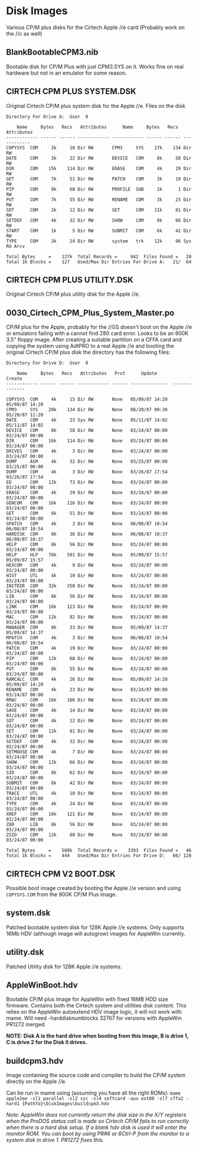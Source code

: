 # Disk Images
Various CP/M plus disks for the Cirtech Apple //e card (Probably work on the //c as well)

## BlankBootableCPM3.nib
Bootable disk for CP/M Plus with just CPM3.SYS on it. Works fine on real hardware but not in an emulator for some reason.

## CIRTECH CPM PLUS SYSTEM.DSK
Original Cirtech CP/M plus system disk for the Apple //e.
Files on the disk
```
Directory For Drive A:  User  0

    Name     Bytes   Recs   Attributes      Name     Bytes   Recs   Attributes 
------------ ------ ------ ------------ ------------ ------ ------ ------------
COPYSYS  COM     2k     10 Dir RW       CPM3     SYS    17k    134 Dir RW      
DATE     COM     3k     22 Dir RW       DEVICE   COM     8k     58 Dir RW      
DIR      COM    15k    114 Dir RW       ERASE    COM     4k     29 Dir RW      
GET      COM     7k     51 Dir RW       PATCH    COM     3k     19 Dir RW      
PIP      COM     9k     68 Dir RW       PROFILE  SUB     1k      1 Dir RW      
PUT      COM     7k     55 Dir RW       RENAME   COM     3k     23 Dir RW      
SDT      COM     2k     12 Dir RW       SET      COM    11k     81 Dir RW      
SETDEF   COM     4k     32 Dir RW       SHOW     COM     9k     66 Dir RW      
START    COM     1k      5 Dir RW       SUBMIT   COM     6k     42 Dir RW      
TYPE     COM     3k     24 Dir RW       system   trk    12k     96 Sys RO Arcv 

Total Bytes     =    127k  Total Records =     942  Files Found =   20
Total 1k Blocks =    127   Used/Max Dir Entries For Drive A:   21/  64
```

## CIRTECH CPM PLUS UTILITY.DSK
Original Cirtech CP/M plus utility disk for the Apple //e.

## 0030_Cirtech_CPM_Plus_System_Master.po
CP/M plus for the Apple, probably for the //GS doesn't boot on the Apple //e or emulators failing with a cannot find Z80 card error. Looks to be an 800K 3.5" floppy image. After creating a suitable partition on a CFFA card and copying the system using AdtPRO to a real Apple //e and booting the original Cirtech CP/M plus disk the directory has the following files:
```
Directory For Drive D:  User  0

    Name     Bytes   Recs   Attributes   Prot      Update          Create    
------------ ------ ------ ------------ ------ --------------  --------------

COPYSYS  COM     4k     15 Dir RW       None   05/09/87 14:20  05/09/87 14:20
CPM3     SYS    20k    134 Dir RW       None   08/20/87 09:30  05/20/87 11:20
DATE     COM     4k     23 Sys RW       None   05/11/87 14:02  05/11/87 14:02
DEVICE   COM     8k     58 Dir RW       None   03/24/87 00:00  03/24/87 00:00
DIR      COM    16k    114 Dir RW       None   03/24/87 00:00  03/24/87 00:00
DRIVES   COM     4k      3 Dir RW       None   03/24/87 00:00  03/24/87 00:00
DUMP     ASM     4k     32 Dir RW       None   03/25/87 00:00  03/25/87 00:00
DUMP     COM     4k      3 Dir RW       None   03/26/87 17:54  03/26/87 17:54
ED       COM    12k     73 Dir RW       None   03/24/87 00:00  03/24/87 00:00
ERASE    COM     4k     29 Dir RW       None   03/24/87 00:00  03/24/87 00:00
GENCOM   COM    16k    116 Dir RW       None   03/24/87 00:00  03/24/87 00:00
GET      COM     8k     51 Dir RW       None   03/24/87 00:00  03/24/87 00:00
GPATCH   COM     4k      3 Dir RW       None   06/08/87 10:54  06/08/87 10:54
HARDISK  COM     8k     36 Dir RW       None   06/08/87 10:37  06/08/87 10:37
HELP     COM     8k     56 Dir RW       None   03/24/87 00:00  03/24/87 00:00
HELP     HLP    76k    591 Dir RW       None   05/09/87 15:57  05/09/87 15:57
HEXCOM   COM     4k      9 Dir RW       None   03/24/87 00:00  03/24/87 00:00
HIST     UTL     4k     10 Dir RW       None   03/24/87 00:00  03/24/87 00:00
INITDIR  COM    32k    250 Dir RW       None   03/24/87 00:00  03/24/87 00:00
LIB      COM     8k     56 Dir RW       None   03/24/87 00:00  03/24/87 00:00
LINK     COM    16k    123 Dir RW       None   03/24/87 00:00  03/24/87 00:00
MAC      COM    12k     92 Dir RW       None   03/24/87 00:00  03/24/87 00:00
MANAGER  COM     8k     33 Dir RW       None   05/09/87 14:37  05/09/87 14:37
MPATCH   COM     4k      3 Dir RW       None   06/08/87 10:54  06/08/87 10:54
PATCH    COM     4k     19 Dir RW       None   03/24/87 00:00  03/24/87 00:00
PIP      COM    12k     68 Dir RW       None   03/24/87 00:00  03/24/87 00:00
PUT      COM     8k     55 Dir RW       None   03/24/87 00:00  03/24/87 00:00
RAMCALC  COM     4k     26 Dir RW       None   05/09/87 14:20  05/09/87 14:20
RENAME   COM     4k     23 Dir RW       None   03/24/87 00:00  03/24/87 00:00
RMAC     COM    16k    106 Dir RW       None   03/24/87 00:00  03/24/87 00:00
SAVE     COM     4k     14 Dir RW       None   03/24/87 00:00  03/24/87 00:00
SDT      COM     4k     12 Dir RW       None   03/24/87 00:00  03/24/87 00:00
SET      COM    12k     81 Dir RW       None   03/24/87 00:00  03/24/87 00:00
SETDEF   COM     4k     32 Dir RW       None   03/24/87 00:00  03/24/87 00:00
SETMOUSE COM     4k      7 Dir RW       None   03/24/87 00:00  03/24/87 00:00
SHOW     COM    12k     66 Dir RW       None   03/24/87 00:00  03/24/87 00:00
SID      COM     8k     62 Dir RW       None   03/24/87 00:00  03/24/87 00:00
SUBMIT   COM     8k     42 Dir RW       None   03/24/87 00:00  03/24/87 00:00
TRACE    UTL     4k     10 Dir RW       None   03/24/87 00:00  03/24/87 00:00
TYPE     COM     4k     24 Dir RW       None   03/24/87 00:00  03/24/87 00:00
XREF     COM    16k    121 Dir RW       None   03/24/87 00:00  03/24/87 00:00
Z80      LIB     8k     56 Dir RW       None   03/24/87 00:00  03/24/87 00:00
ZSID     COM    12k     80 Dir RW       None   03/24/87 00:00  03/24/87 00:00

Total Bytes     =    508k  Total Records =    3393  Files Found =   46
Total 1k Blocks =    444   Used/Max Dir Entries For Drive D:   66/ 128
```

## CIRTECH CPM V2 BOOT.DSK
Possible boot image created by booting the Apple //e version and using `COPYSYS.COM` from the 800K CP/M Plus image.

## system.dsk
Patched bootable system disk for 128K Apple //e systems. Only supports 16Mb HDV (although image will autogrow) images for AppleWin currently.

## utility.dsk
Patched Utility disk for 128K Apple //e systems.

## AppleWinBoot.hdv
Bootable CP/M plus image for AppleWin with fixed 16MB HDD size firmware. Contains both the Cirtech system and utilities disk content. This relies on the AppleWin autoextend HDV image logic, it will not work with mame. Will need -harddisknumblocks 32767 for versions with AppleWin PR1272 merged.

**NOTE: Disk A is the hard drive when booting from this image, B is drive 1, C is drive 2 for the Disk II drives.**

## buildcpm3.hdv
Image containing the source code and compiler to build the CP/M system directly on the Apple //e.

Can be run in mame using (assuming you have all the right ROMs): 
`mame apple2ee -sl1 parallel -sl2 ssc -sl4 softcard -aux ext80 -sl7 cffa2 -hard1 {PathTo}\DiskImages\buildcpm3.hdv`

_Note: AppleWin does not currently return the disk size in the X/Y registers when the ProDOS status call is made so Cirtech CP/M fails to run correctly when there is a hard disk setup. If a blank hdv disk is used it will enter the monitor ROM. You can boot by using PR#6 or 6Ctrl-P from the monitor to a system disk in drive 1. PR1272 fixes this._

